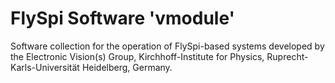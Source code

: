 # FlySpi Software 'vmodule'

Software collection for the operation of FlySpi-based systems developed by the
Electronic Vision(s) Group, Kirchhoff-Institute for Physics,
Ruprecht-Karls-Universität Heidelberg, Germany.
